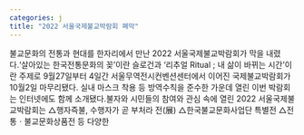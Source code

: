 ```yaml
---
categories: j
title: "2022 서울국제불교박람회 폐막"
---
```

불교문화의 전통과 현대를 한자리에서 만난 2022 서울국제불교박람회가 막을 내렸다.‘살아있는 한국전통문화의 꽂’이란 슬로건과 ‘리추얼 Ritual ; 내 삶이 바뀌는 시간’이란 주제로 9월27일부터 4일간 서울무역전시컨벤션센터에서 이어진 국제불교박람회가 10월2일 마무리됐다. 실내 마스크 착용 등 방역수칙을 준수한 가운데 열린 이번 박람회는 인터넷에도 함께 소개됐다.불자와 시민들의 참여와 관심 속에 열린 2022 서울국제불교박람회는 △행자즉불, 수행자가 곧 부처라 전(展) △한국불교문화사업단 특별전 △전통ㆍ불교문화상품전 등 다양한